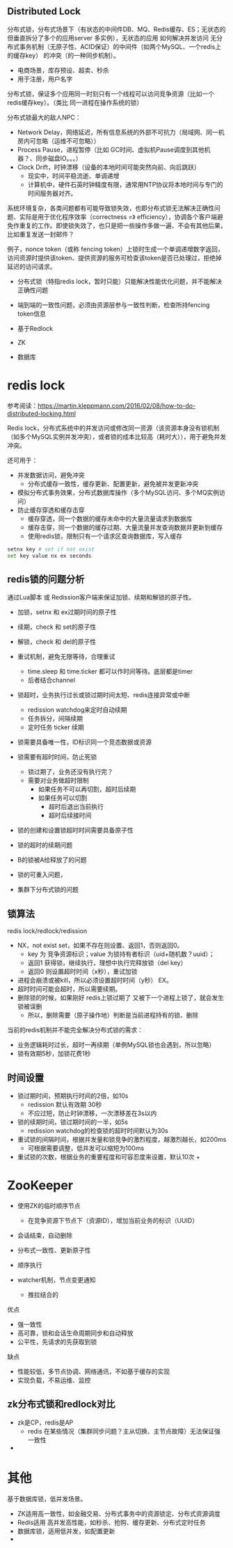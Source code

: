 Distributed Lock
---
分布式锁，分布式场景下（有状态的中间件DB、MQ、Redis缓存、ES；无状态的但垂直拆分了多个的应用server 多实例），无状态的应用 如何解决并发访问 无分布式事务机制（无原子性、ACID保证）的中间件（如两个MySQL、一个redis上的缓存key） 的冲突（的一种同步机制）。
+ 电商场景，库存预设、超卖、秒杀
+ 用于注册，用户名字

分布式锁，保证多个应用同一时刻只有一个线程可以访问竞争资源（比如一个redis缓存key）。（类比 同一进程在操作系统的锁）

分布式锁最大的敌人NPC：
+ Network Delay，网络延迟，所有信息系统的外部不可抗力（局域网、同一机房内可忽略（运维不可忽略））
+ Process Pause，进程暂停（比如 GC时间、虚拟机Pause调度到其他机器？、同步磁盘IO。。。）
+ Clock Drift，时钟漂移（设备的本地时间可能突然向前、向后跳跃）
    + 现实中，时间平稳流逝、单调递增
    + 计算机中，硬件石英时钟精度有限，通常用NTP协议将本地时间与专门的时间服务器对齐。

系统环境复杂，各类问题都有可能导致锁失效，也即分布式锁无法解决正确性问题、实际是用于优化程序效率（correctness =》 efficiency），协调各个客户端避免作重复的工作。即使锁失效了，也只是把一些操作多做一遍、不会有其他后果，比如重复发送一封邮件？

例子，nonce token（或称 fencing token）上锁时生成一个单调递增数字返回，访问资源时提供该token、提供资源的服务可检查该token是否已处理过，拒绝掉延迟的访问请求。

+ 分布式锁（特指redis lock，暂时只能）只能解决性能优化问题，并不能解决正确性问题
+ 端到端的一致性问题，必须由资源层参与一致性判断，检查所持fencing token信息


+ 基于Redlock
+ ZK
+ 数据库

# redis lock
参考阅读：https://martin.kleppmann.com/2016/02/08/how-to-do-distributed-locking.html

Redis lock，分布式系统中的并发访问或修改同一资源（该资源本身没有锁机制（如多个MySQL实例并发冲突），或者锁的成本比较高（耗时大）），用于避免并发冲突。

还可用于：
+ 并发数据访问，避免冲突
    + 分布式缓存一致性，缓存更新、配置更新，避免被并发更新冲突 
+ 模拟分布式事务效果，分布式数据库操作（多个MySQL访问、多个MQ实例访问）
+ 防止缓存穿透和缓存击穿
    + 缓存穿透，同一个数据的缓存未命中的大量流量请求到数据库
    + 缓存击穿，同一个数据的缓存过期、大量流量并发查询数据并更新到缓存
    + 使用redis锁，限制只有一个请求区查询数据库，写入缓存

```sh
setnx key # set if not exist
set key value nx ex seconds
```

## redis锁的问题分析 
通过Lua脚本 或 Redission客户端来保证加锁、续期和解锁的原子性。
+ 加锁，setnx 和 ex过期时间的原子性
+ 续期，check 和 set的原子性
+ 解锁，check 和 del的原子性

+ 重试机制，避免无限等待，合理重试
    + time.sleep 和 time.ticker 都可以作时间等待。底层都是timer
    + 后者结合channel
+ 锁超时，业务执行过长或锁过期时间太短、redis连接异常或中断
    + redission watchdog来定时自动续期
    + 任务拆分，间隔续期
    + 定时任务 ticker 续期


+ 锁需要具备唯一性，ID标识同一个竞态数据或资源
+ 锁需要有超时时间，防止死锁
    + 锁过期了，业务还没有执行完？
    + 需要对业务做超时限制
        + 如果任务不可以再切割，超时后续期
        + 如果任务可以切割
            + 超时后退出当前执行
            + 超时后续接时间
+ 锁的创建和设置锁超时时间需要具备原子性
+ 锁的超时的续期问题
+ B的锁被A给释放了的问题
+ 锁的可重入问题，
+ 集群下分布式锁的问题

## 锁算法
redis lock/redlock/redission
+ NX，not exist set，如果不存在则设置、返回1，否则返回0。
    + key 为 竞争资源标识；value 为锁持有者标识（uid+随机数？uuid）；
    + 返回1 获得锁，继续执行，理想中执行完释放锁（del key）
    + 返回0 则设置超时时间（x秒），重试加锁
+ 进程会崩溃或被kill，所以必须设置超时时间（y秒） EX。
+ 超时时间可能会超时，所以需要续期。
+ 删除锁的时候，如果刚好 redis上锁过期了 又被下一个进程上锁了，就会发生锁被误删
    + 所以，删除需要（原子操作地）判断是当前进程持有的锁、删除

当前的redis机制并不能完全解决分布式锁的需求：
+ 业务逻辑耗时过长，超时一再续期（单例MySQL锁也会遇到，所以忽略）
+ 锁有效期5秒，加锁花费1秒

## 时间设置
+ 锁过期时间，预期执行时间的2倍，如10s
    + redission 默认有效期 30秒
    + 不应过短，防止时钟漂移，一次漂移差在3s以内
+ 锁的续期时间，锁过期时间的一半，如5s
    + redission watchdog的检查锁的超时时间默认为30s
+ 重试锁的间隔时间，根据并发量和锁竞争的激烈程度，越激烈越长，如200ms
    + 可根据需要调整，低并发可以缩短为100ms
+ 重试锁的次数，根据业务的重要程度和可容忍度来设置，默认10次
    + 

# ZooKeeper
+ 使用ZK的临时顺序节点
    + 在竞争资源下节点下（资源ID），增加当前业务的标识（UUID）
+ 会话结束，自动删除

+ 分布式一致性、更新原子性
+ 顺序执行
+ watcher机制，节点变更通知
    + 推拉结合的

优点
+ 强一致性
+ 高可靠，锁和会话生命周期同步和自动释放
+ 公平性，先请求的先获取到锁

缺点
+ 性能较低，多节点协调、网络通讯，不如基于缓存的实现
+ 实现负载，不易运维、监控


## zk分布式锁和redlock对比
+ zk是CP，redis是AP
    + redis 在某些情况（集群同步问题？主从切换、主节点故障）无法保证强一致性
+ 


# 其他

基于数据库锁，低并发场景。

+ ZK适用高一致性，如金融交易、分布式事务中的资源锁定、分布式资源调度
+ Redis适用 高并发高性能，如秒杀、抢购、缓存更新、分布式定时任务
+ 数据库锁，适用低并发，如配置更新
+ 